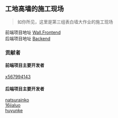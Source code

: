 ## 工地高墙的施工现场

> 如你所见，这里是第三组表白墙大作业的施工现场

前端项目地址 [Wall.Frontend](https://github.com/CSite-High-Wall/Wall.Frontend)  
后端项目地址 [Backend](https://github.com/CSite-High-Wall/Backend)  

### 贡献者

#### 前端项目主要开发者
[x567994143](https://github.com/x567994143)

#### 后端项目主要开发者
[natsurainko](https://github.com/natsurainko)  
[16jialuo](https://github.com/16jialuo)  
[huyunke](https://github.com/huyunke)  
